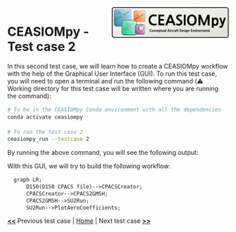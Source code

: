 <img align="right" height="70" src="../../documents/logos/CEASIOMpy_banner_main.png">

# CEASIOMpy - Test case 2

In this second test case, we will learn how to create a CEASIOMpy workflow with the help of the Graphical User Interface (GUI). 
To run this test case, you will need to open a terminal and run the following command (:warning: Working directory for this test case will be written where you are running the command):

```bash
# To be in the CEASIOMpy Conda environment with all the dependencies
conda activate ceasiompy

# To run the test case 2
ceasiompy_run --testcase 2
```

By running the above command, you will see the following output:

<!-- <p align="center">
<img height="300" src="../../documents/figures/D150.png">
</p>
<p align="center">
3D view of the D150 aircraft
</p> -->

With this GUI, we will try to build the following workflow:

```mermaid
  graph LR;
      D150(D150 CPACS file)-->CPACSCreator;
      CPACSCreator-->CPACS2GMSH;
      CPACS2GMSH-->SU2Run;
      SU2Run-->PlotAeroCoefficients;
```


[**<<**](../test_case_1/README.md) Previous test case | [Home](../../README.md#test-cases) | Next test case [**>>**](../test_case_3/README.md)
